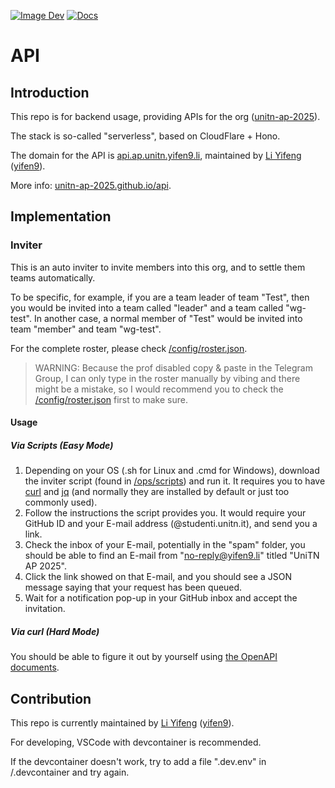 [![Image Dev](https://github.com/unitn-ap-2025/api/actions/workflows/image-dev.yaml/badge.svg)](https://github.com/unitn-ap-2025/api/actions/workflows/image-dev.yaml) [![Docs](https://github.com/unitn-ap-2025/api/actions/workflows/docs.yaml/badge.svg)](https://github.com/unitn-ap-2025/api/actions/workflows/docs.yaml)

# API

## Introduction

This repo is for backend usage, providing APIs for the org ([unitn-ap-2025](https://github.com/unitn-ap-2025)).

The stack is so-called "serverless", based on CloudFlare + Hono.

The domain for the API is [api.ap.unitn.yifen9.li](https://api.ap.unitn.yifen9.li), maintained by [Li Yifeng](https://yifen9.li) ([yifen9](https://github.com/yifen9)).

More info: [unitn-ap-2025.github.io/api](https://unitn-ap-2025.github.io/api).

## Implementation

### Inviter

This is an auto inviter to invite members into this org, and to settle them teams automatically.

To be specific, for example, if you are a team leader of team "Test", then you would be invited into a team called "leader" and a team called "wg-test". In another case, a normal member of "Test" would be invited into team "member" and team "wg-test".

For the complete roster, please check [/config/roster.json](https://github.com/unitn-ap-2025/blob/main/config/roster.json).

>WARNING: Because the prof disabled copy & paste in the Telegram Group, I can only type in the roster manually by vibing and there might be a mistake, so I would recommend you to check the [/config/roster.json](https://github.com/unitn-ap-2025/blob/main/config/roster.json) first to make sure.

#### Usage

##### Via Scripts (Easy Mode)

1. Depending on your OS (.sh for Linux and .cmd for Windows), download the inviter script (found in [/ops/scripts](https://github.com/unitn-ap-2025/blob/main/ops/scripts)) and run it. It requires you to have [curl](https://curl.se) and [jq](https://jqlang.org) (and normally they are installed by default or just too commonly used).
2. Follow the instructions the script provides you. It would require your GitHub ID and your E-mail address (@studenti.unitn.it), and send you a link.
3. Check the inbox of your E-mail, potentially in the "spam" folder, you should be able to find an E-mail from "no-reply@yifen9.li" titled "UniTN AP 2025".
4. Click the link showed on that E-mail, and you should see a JSON message saying that your request has been queued.
5. Wait for a notification pop-up in your GitHub inbox and accept the invitation.

##### Via curl (Hard Mode)

You should be able to figure it out by yourself using [the OpenAPI documents](https://unitn-ap-2025.github.io/api).

## Contribution

This repo is currently maintained by [Li Yifeng](https://yifen9.li) ([yifen9](https://github.com/yifen9)).

For developing, VSCode with devcontainer is recommended.

If the devcontainer doesn't work, try to add a file ".dev.env" in /.devcontainer and try again.